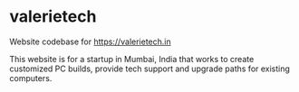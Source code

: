 # valerietech
Website codebase for https://valerietech.in

This website is for a startup in Mumbai, India that works to create customized PC builds, provide tech support and upgrade paths for existing computers.


